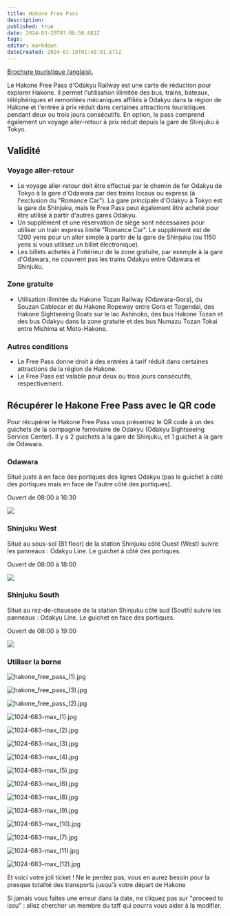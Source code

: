 ```yaml
---
title: Hakone Free Pass
description: 
published: true
date: 2024-03-20T07:08:50.681Z
tags: 
editor: markdown
dateCreated: 2024-01-18T01:48:01.671Z
---
```


[Brochure touristique (anglais).](https://cocolo-brochures.ap-south-1.linodeobjects.com/hakone_1.pdf)

Le Hakone Free Pass d'Odakyu Railway est une carte de réduction pour explorer Hakone. Il permet l'utilisation illimitée des bus, trains, bateaux, téléphériques et remontées mécaniques affiliés à Odakyu dans la région de Hakone et l'entrée à prix réduit dans certaines attractions touristiques pendant deux ou trois jours consécutifs. En option, le pass comprend également un voyage aller-retour à prix réduit depuis la gare de Shinjuku à Tokyo.

## Validité

### Voyage aller-retour

- Le voyage aller-retour doit être effectué par le chemin de fer Odakyu de Tokyo à la gare d'Odawara par des trains locaux ou express (à l'exclusion du "Romance Car"). La gare principale d'Odakyu à Tokyo est la gare de Shinjuku, mais le Free Pass peut également être acheté pour être utilisé à partir d'autres gares Odakyu.
- Un supplément et une réservation de siège sont nécessaires pour utiliser un train express limité "Romance Car". Le supplément est de 1200 yens pour un aller simple à partir de la gare de Shinjuku (ou 1150 yens si vous utilisez un billet électronique).
- Les billets achetés à l'intérieur de la zone gratuite, par exemple à la gare d'Odawara, ne couvrent pas les trains Odakyu entre Odawara et Shinjuku.

### Zone gratuite

- Utilisation illimitée du Hakone Tozan Railway (Odawara-Gora), du Souzan Cablecar et du Hakone Ropeway entre Gora et Togendai, des Hakone Sightseeing Boats sur le lac Ashinoko, des bus Hakone Tozan et des bus Odakyu dans la zone gratuite et des bus Numazu Tozan Tokai entre Mishima et Moto-Hakone.

### Autres conditions

- Le Free Pass donne droit à des entrées à tarif réduit dans certaines attractions de la région de Hakone.
- Le Free Pass est valable pour deux ou trois jours consécutifs, respectivement.

## Récupérer le Hakone Free Pass avec le QR code

Pour récupérer le Hakone Free Pass vous présentez le QR code à un des guichets de la compagnie ferroviaire de Odakyu (Odakyu Sightseeing Service Center). Il y a 2 guichets à la gare de Shinjuku, et 1 guichet à la gare de Odawara.

### Odawara

Situé juste à en face des portiques des lignes Odakyu (pas le guichet à côté des portiques mais en face de l'autre côté des portiques).

Ouvert de 08:00 à 16:30

![](/images/image-index-05.gif)

### Shinjuku West

Situé au sous-sol (B1 floor) de la station Shinjuku côté Ouest (West) suivre les panneaux : Odakyu Line. Le guichet à côté des portiques.

Ouvert de 08:00 à 18:00

![](/images/image-index-04_01.gif)

### Shinjuku South

Situé au rez-de-chaussée de la station Shinjuku côté sud (South) suivre les panneaux : Odakyu Line. Le guichet en face des portiques.

Ouvert de 08:00 à 19:00

![](/images/image-index-06.gif)

### Utiliser la borne

![hakone_free_pass_(1).jpg](/images/hakone_free_pass_(1).jpg "Commencez par vous rendre devant le Odakyu Sightseeing Service Center")

![hakone_free_pass_(3).jpg](/images/hakone_free_pass_(3).jpg "Cherchez les bornes, Linktivity")

![hakone_free_pass_(2).jpg](/images/hakone_free_pass_(2).jpg "Sur la borne, choisissez Use English")

![1024-683-max_(1).jpg](/images/1024-683-max_(1).jpg "Cliquez sur Select your country/region")

![1024-683-max_(2).jpg](/images/1024-683-max_(2).jpg "Choisissez votre pays de résidence")

![1024-683-max_(3).jpg](/images/1024-683-max_(3).jpg "Cliquez sur Next")

![1024-683-max_(4).jpg](/images/1024-683-max_(4).jpg "Munissez vous du QR de votre carnet de route.")

![1024-683-max_(5).jpg](/images/1024-683-max_(5).jpg "Scanner le QR code")

![1024-683-max_(6).jpg](/images/1024-683-max_(6).jpg "Cliquez sur Next")

![1024-683-max_(8).jpg](/images/1024-683-max_(8).jpg "Choisissez la date à partir de laquelle le pass SERA ACTIF. Attention, il ne s'agit pas forcément de la date du jour. Il faut bien choisir la date à laquelle vous allez partir de Tokyo jusqu'à Hakone.")

![1024-683-max_(9).jpg](/images/1024-683-max_(9).jpg "Cliquez sur Next")

![1024-683-max_(10).jpg](/images/1024-683-max_(10).jpg "Vérifier la date et cliquez sur Issue")

![1024-683-max_(7).jpg](/images/1024-683-max_(7).jpg "Cliquez sur ok")

![1024-683-max_(11).jpg](/images/1024-683-max_(11).jpg "Vos tickets vont être imprimés directement par la borne")

![1024-683-max_(12).jpg](/images/1024-683-max_(12).jpg "")

Et voici votre joli ticket ! Ne le perdez pas, vous en aurez besoin pour la presque totalité des transports jusqu'à votre départ de Hakone

Si jamais vous faites une erreur dans la date, ne cliquez pas sur "proceed to issu" : allez chercher un membre du taff qui pourra vous aider à la modifier.

